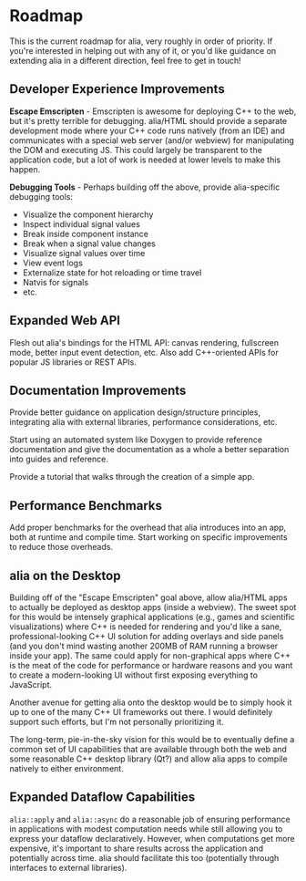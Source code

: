 Roadmap
=======

This is the current roadmap for alia, very roughly in order of priority. If
you're interested in helping out with any of it, or you'd like guidance on
extending alia in a different direction, feel free to get in touch!

Developer Experience Improvements
---------------------------------

**Escape Emscripten** - Emscripten is awesome for deploying C++ to the web, but
it's pretty terrible for debugging. alia/HTML should provide a separate
development mode where your C++ code runs natively (from an IDE) and
communicates with a special web server (and/or webview) for manipulating the
DOM and executing JS. This could largely be transparent to the application
code, but a lot of work is needed at lower levels to make this happen.

**Debugging Tools** - Perhaps building off the above, provide alia-specific
debugging tools:
* Visualize the component hierarchy
* Inspect individual signal values
* Break inside component instance
* Break when a signal value changes
* Visualize signal values over time
* View event logs
* Externalize state for hot reloading or time travel
* Natvis for signals
* etc.

Expanded Web API
----------------

Flesh out alia's bindings for the HTML API: canvas rendering, fullscreen mode,
better input event detection, etc. Also add C++-oriented APIs for popular JS
libraries or REST APIs.

Documentation Improvements
--------------------------

Provide better guidance on application design/structure principles, integrating
alia with external libraries, performance considerations, etc.

Start using an automated system like Doxygen to provide reference documentation
and give the documentation as a whole a better separation into guides and
reference.

Provide a tutorial that walks through the creation of a simple app.

Performance Benchmarks
----------------------

Add proper benchmarks for the overhead that alia introduces into an app, both
at runtime and compile time. Start working on specific improvements to reduce
those overheads.

alia on the Desktop
-------------------

Building off of the "Escape Emscripten" goal above, allow alia/HTML apps to
actually be deployed as desktop apps (inside a webview). The sweet spot for
this would be intensely graphical applications (e.g., games and scientific
visualizations) where C++ is needed for rendering and you'd like a sane,
professional-looking C++ UI solution for adding overlays and side panels (and
you don't mind wasting another 200MB of RAM running a browser inside your app).
The same could apply for non-graphical apps where C++ is the meat of the code
for performance or hardware reasons and you want to create a modern-looking UI
without first exposing everything to JavaScript.

Another avenue for getting alia onto the desktop would be to simply hook it up
to one of the many C++ UI frameworks out there. I would definitely support such
efforts, but I'm not personally prioritizing it.

The long-term, pie-in-the-sky vision for this would be to eventually define a
common set of UI capabilities that are available through both the web and some
reasonable C++ desktop library (Qt?) and allow alia apps to compile natively to
either environment.

Expanded Dataflow Capabilities
------------------------------

`alia::apply` and `alia::async` do a reasonable job of ensuring performance in
applications with modest computation needs while still allowing you to express
your dataflow declaratively. However, when computations get more expensive,
it's important to share results across the application and potentially across
time. alia should facilitate this too (potentially through interfaces to
external libraries).
